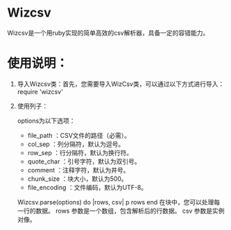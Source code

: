 # Wizcsv
  Wizcsv是一个用ruby实现的简单高效的csv解析器，具备一定的容错能力。

# 使用说明：
1. 导入Wizcsv类：首先，您需要导入WizCsv类，可以通过以下方式进行导入：   
   require 'wizcsv'
   

2. 使用列子：   
   
   options为以下选项：

    -  file_path ：CSV文件的路径（必需）。
    -  col_sep ：列分隔符，默认为逗号。
    -  row_sep ：行分隔符，默认为换行符。
    -  quote_char ：引号字符，默认为双引号。
    -  comment ：注释字符，默认为井号。
    -  chunk_size ：块大小，默认为500。
    -  file_encoding ：文件编码，默认为UTF-8。

   Wizcsv.parse(options) do |rows, csv|
     p rows
   end
   在块中，您可以处理每一行的数据。 rows 参数是一个数组，包含解析后的行数据。 csv 参数是实例对像。

